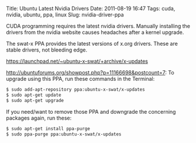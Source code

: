 Title: Ubuntu Latest Nvidia Drivers
Date: 2011-08-19 16:47
Tags: cuda, nvidia, ubuntu, ppa, linux
Slug: nvidia-driver-ppa

CUDA programming requires the latest nvidia drivers. Manually installing the drivers from the nvidia website causes headaches after a kernel upgrade.

The swat-x PPA provides the latest versions of x.org drivers. These are stable drivers, not bleeding edge.

https://launchpad.net/~ubuntu-x-swat/+archive/x-updates

http://ubuntuforums.org/showpost.php?p=11166698&postcount=7:
To upgrade using this PPA, run these commands in the Terminal:

```bash
$ sudo add-apt-repository ppa:ubuntu-x-swat/x-updates
$ sudo apt-get update
$ sudo apt-get upgrade
```

If you need/want to remove those PPA and downgrade the concerning packages again, run these:

```bash
$ sudo apt-get install ppa-purge
$ sudo ppa-purge ppa:ubuntu-x-swat/x-updates
```